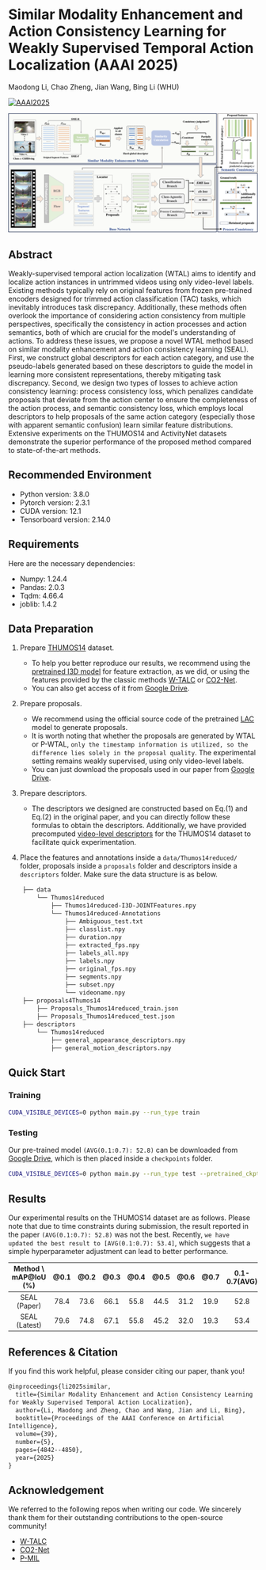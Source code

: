 # Similar Modality Enhancement and Action Consistency Learning for Weakly Supervised Temporal Action Localization (AAAI 2025)

Maodong Li, Chao Zheng, Jian Wang, Bing Li (WHU)

[![AAAI2025](https://img.shields.io/badge/AAAI-2025-brightgreen.svg?style=plastic)](https://openreview.net/forum?id=P1QZxs61Qz&referrer=%5BAuthor%20Console%5D(%2Fgroup%3Fid%3DAAAI.org%2F2025%2FConference%2FAuthors%23your-submissions))

![](fig/SEAL.jpg)

## Abstract
Weakly-supervised temporal action localization (WTAL) aims to identify and localize action instances in untrimmed videos using only video-level labels. Existing methods typically rely on original features from frozen pre-trained encoders designed for trimmed action classification (TAC) tasks, which inevitably introduces task discrepancy. Additionally, these methods often overlook the importance of considering action consistency from multiple perspectives, specifically the consistency in action processes and action semantics, both of which are crucial for the model's understanding of actions. To address these issues, we propose a novel WTAL method based on similar modality enhancement and action consistency learning (SEAL). First, we construct global descriptors for each action category, and use the pseudo-labels generated based on these descriptors to guide the model in learning more consistent representations, thereby mitigating task discrepancy. Second, we design two types of losses to achieve action consistency learning: process consistency loss, which penalizes candidate proposals that deviate from the action center to ensure the completeness of the action process, and semantic consistency loss, which employs local descriptors to help proposals of the same action category (especially those with apparent semantic confusion) learn similar feature distributions. Extensive experiments on the THUMOS14 and ActivityNet datasets demonstrate the superior performance of the proposed method compared to state-of-the-art methods.

## Recommended Environment

* Python version: 3.8.0
* Pytorch version: 2.3.1
* CUDA version: 12.1
* Tensorboard version: 2.14.0

## Requirements
Here are the necessary dependencies:
* Numpy: 1.24.4
* Pandas: 2.0.3
* Tqdm: 4.66.4
* joblib: 1.4.2

## Data Preparation
1. Prepare [THUMOS14](https://www.crcv.ucf.edu/THUMOS14/) dataset.
    * To help you better reproduce our results, we recommend using the [pretrained I3D model](https://github.com/Finspire13/pytorch-i3d-feature-extraction.git) for feature extraction, as we did, or using the features provided by the classic methods [W-TALC](https://github.com/sujoyp/wtalc-pytorch) or [CO2-Net](https://github.com/harlanhong/MM2021-CO2-Net).
    * You can also get access of it from [Google Drive](https://drive.google.com/drive/folders/1_fGZpPM0PCTAgGQbQpBQEhK2KculypEu?usp=drive_link).

2. Prepare proposals.
    * We recommend using the official source code of the pretrained [LAC](https://github.com/Pilhyeon/Learning-Action-Completeness-from-Points) model to generate proposals.
    * It is worth noting that whether the proposals are generated by WTAL or P-WTAL, `only the timestamp information is utilized, so the difference lies solely in the proposal quality`. The experimental setting remains weakly supervised, using only video-level labels.
    * You can just download the proposals used in our paper from [Google Drive](https://drive.google.com/drive/folders/13iuiiz4xlbAmCMZCwH1xVxPs_meSHoCy?usp=drive_link).

3. Prepare descriptors.
   * The descriptors we designed are constructed based on Eq.(1) and Eq.(2) in the original paper, and you can directly follow these formulas to obtain the descriptors. Additionally, we have provided precomputed [video-level descriptors](https://drive.google.com/drive/folders/1rq6yXEADQMKprHHdXQuyfcuWBDj3X0mx?usp=drive_link) for the THUMOS14 dataset to facilitate quick experimentation.

4. Place the features and annotations inside a `data/Thumos14reduced/` folder,  proposals inside a `proposals` folder and descriptors inside a `descriptors` folder. Make sure the data structure is as below.

```
    ├── data
        └── Thumos14reduced
            ├── Thumos14reduced-I3D-JOINTFeatures.npy
            └── Thumos14reduced-Annotations
                ├── Ambiguous_test.txt
                ├── classlist.npy
                ├── duration.npy
                ├── extracted_fps.npy
                ├── labels_all.npy
                ├── labels.npy
                ├── original_fps.npy
                ├── segments.npy
                ├── subset.npy
                └── videoname.npy
    ├── proposals4Thumos14
        ├── Proposals_Thumos14reduced_train.json
        ├── Proposals_Thumos14reduced_test.json
    ├── descriptors
        └── Thumos14reduced
            ├── general_appearance_descriptors.npy
            ├── general_motion_descriptors.npy
```

## Quick Start

### Training

```bash
CUDA_VISIBLE_DEVICES=0 python main.py --run_type train
```

### Testing

Our pre-trained model `(AVG(0.1:0.7): 52.8)` can be downloaded from [Google Drive](https://drive.google.com/file/d/1B9K-cRtGeKvxWY458rweRNT_bQW2dz3T/view?usp=drive_link), which is then placed inside a `checkpoints` folder.

```bash
CUDA_VISIBLE_DEVICES=0 python main.py --run_type test --pretrained_ckpt checkpoints/best_model.pkl
```

## Results
Our experimental results on the THUMOS14 dataset are as follows. Please note that due to time constraints during submission, the result reported in the paper `(AVG(0.1:0.7): 52.8)` was not the best. Recently, `we have updated the best result to [AVG(0.1:0.7): 53.4]`, which suggests that a simple hyperparameter adjustment can lead to better performance.

| Method \ mAP@IoU (%)| @0.1 | @0.2 | @0.3 | @0.4 | @0.5 | @0.6 | @0.7 |0.1-0.7(AVG)|
|  :---:  |:----:|:----:|:----:|:----:|:----:|:----:|:----:|:----:|
| SEAL (Paper)   | 78.4 | 73.6 | 66.1 | 55.8 | 44.5 | 31.2 | 19.9 | 52.8 |
| SEAL (Latest)  | 79.6 | 74.8 | 67.1 | 55.8 | 45.2 | 32.0 | 19.3 | 53.4 |

## References & Citation
If you find this work helpful, please consider citing our paper, thank you!

```
@inproceedings{li2025similar,
  title={Similar Modality Enhancement and Action Consistency Learning for Weakly Supervised Temporal Action Localization},
  author={Li, Maodong and Zheng, Chao and Wang, Jian and Li, Bing},
  booktitle={Proceedings of the AAAI Conference on Artificial Intelligence},
  volume={39},
  number={5},
  pages={4842--4850},
  year={2025}
}
```

## Acknowledgement

We referred to the following repos when writing our code. We sincerely thank them for their outstanding contributions to the open-source community!

- [W-TALC](https://github.com/sujoyp/wtalc-pytorch)
- [CO2-Net](https://github.com/harlanhong/MM2021-CO2-Net)
- [P-MIL](https://github.com/RenHuan1999/CVPR2023_P-MIL)
